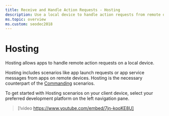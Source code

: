 ```yaml
---
title: Receive and Handle Action Requests - Hosting
description: Use a local device to handle action requests from remote devices.
ms.topic: overview
ms.custom: seodec2018
---
```


# Hosting

Hosting allows apps to handle remote action requests on a local device.

Hosting includes scenarios like app launch requests or app service messages from apps on remote devices. Hosting is the necessary counterpart of the [Commanding](../commanding/index.md) scenarios.

To get started with Hosting scenarios on your client device, select your preferred development platform on the left navigation pane.

> [!video https://www.youtube.com/embed/7jn-kooKE8U]
